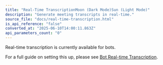 ```yaml
---
title: "Real-Time TranscriptionMoon (Dark Mode)Sun (Light Mode)"
description: "Generate meeting transcripts in real-time."
source_file: "docs/real-time-transcription.html"
is_api_reference: "false"
converted_at: "2025-06-10T14:00:11.863Z"
api_parameters_count: "0"
---
```

Real-time transcription is currently available for bots.

For a full guide on setting this up, please see [Bot Real-time Transcription](/docs/bot-real-time-transcription).
